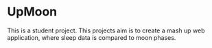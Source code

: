 # UpMoon

This is a student project. This projects aim is to create a mash up web application, where sleep data is compared to moon phases. 
